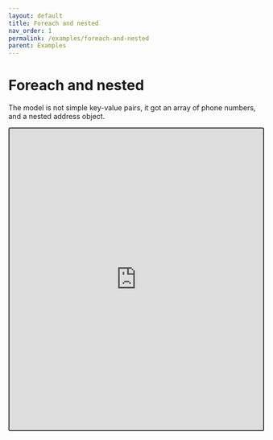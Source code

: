 ```yaml
---
layout: default
title: Foreach and nested
nav_order: 1
permalink: /examples/foreach-and-nested
parent: Examples
---
```


# Foreach and nested

The model is not simple key-value pairs, it got an array of phone numbers, and a nested address object.

<iframe style="width: 100%; height: 600px; border: 2px solid #343a40; border-radius: 3px;" loading="lazy" src="https://gist.dumber.app/?gist=0ce95d9b2e3e17c9329d9e772ab484cd&open=src%2Fsimple-form.js&open=src%2Fsimple-form.html"></iframe>

